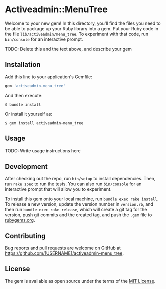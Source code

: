 # Activeadmin::MenuTree

Welcome to your new gem! In this directory, you'll find the files you need to be able to package up your Ruby library into a gem. Put your Ruby code in the file `lib/activeadmin/menu_tree`. To experiment with that code, run `bin/console` for an interactive prompt.

TODO: Delete this and the text above, and describe your gem

## Installation

Add this line to your application's Gemfile:

```ruby
gem 'activeadmin-menu_tree'
```

And then execute:

    $ bundle install

Or install it yourself as:

    $ gem install activeadmin-menu_tree

## Usage

TODO: Write usage instructions here

## Development

After checking out the repo, run `bin/setup` to install dependencies. Then, run `rake spec` to run the tests. You can also run `bin/console` for an interactive prompt that will allow you to experiment.

To install this gem onto your local machine, run `bundle exec rake install`. To release a new version, update the version number in `version.rb`, and then run `bundle exec rake release`, which will create a git tag for the version, push git commits and the created tag, and push the `.gem` file to [rubygems.org](https://rubygems.org).

## Contributing

Bug reports and pull requests are welcome on GitHub at https://github.com/[USERNAME]/activeadmin-menu_tree.

## License

The gem is available as open source under the terms of the [MIT License](https://opensource.org/licenses/MIT).
